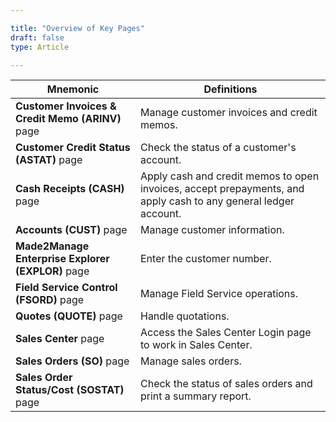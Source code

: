 ```yaml
---

title: "Overview of Key Pages"
draft: false
type: Article

---
```


| Mnemonic   | Definitions |
|-------|---------|
| **Customer Invoices & Credit Memo (ARINV)** page  | Manage customer invoices and credit memos.|
| **Customer Credit Status (ASTAT)** page   | Check the status of a customer's account. |
| **Cash Receipts (CASH)** page | Apply cash and credit memos to open invoices, accept prepayments, and apply cash to any general ledger account. |
| **Accounts (CUST)** page |Manage customer information.  |
| **Made2Manage Enterprise Explorer (EXPLOR)** page | Enter the customer number. |
| **Field Service Control (FSORD)** page    | Manage Field Service operations.  |
| **Quotes (QUOTE)** page    | Handle quotations.  |
| **Sales Center** page  | Access the Sales Center Login page to work in Sales Center. |
| **Sales Orders (SO)** page   |  Manage sales orders.  |
| **Sales Order Status/Cost (SOSTAT)** page   |Check the status of sales orders and print a summary report. |